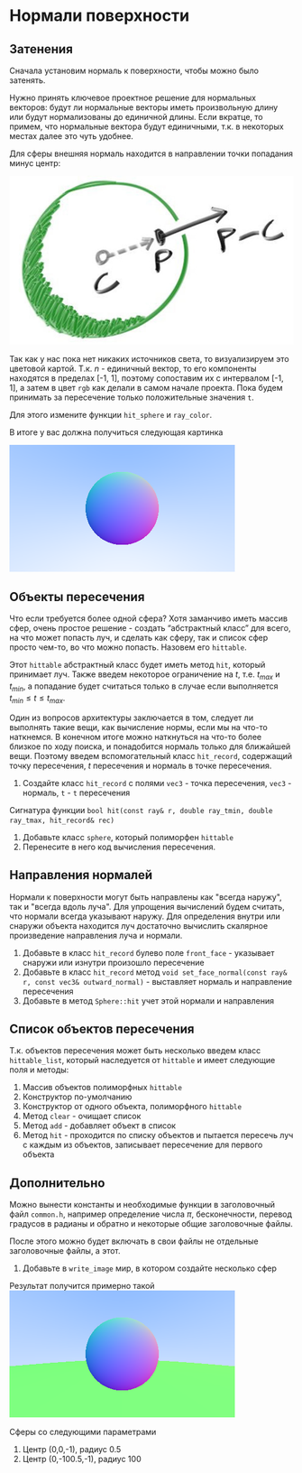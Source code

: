 # Нормали поверхности

## Затенения

Сначала установим нормаль к поверхности, чтобы можно было затенять.

Нужно принять ключевое проектное решение для нормальных векторов: будут ли нормальные векторы иметь произвольную длину или будут нормализованы до единичной длины. Если вкратце, то примем, что нормальные вектора будут единичными, т.к. в некоторых местах далее это чуть удобнее.

Для сферы внешняя нормаль находится в направлении точки попадания минус центр:

![Нормаль](./ray5.jpg)

Так как у нас пока нет никаких источников света, то визуализируем это цветовой картой. Т.к. $n$ - единичный вектор, то его компоненты находятся в пределах [-1, 1], поэтому сопоставим их с интервалом [-1, 1], а затем в цвет `rgb` как делали в самом начале проекта. Пока будем принимать за пересечение только положительные значения `t`.

Для этого измените функции `hit_sphere` и `ray_color`.

В итоге у вас должна получиться следующая картинка

![Цветная сфера](./csphere.png)

## Объекты пересечения

Что если требуется более одной сфера? Хотя заманчиво иметь массив сфер, очень простое решение - создать “абстрактный класс” для всего, на что может попасть луч, и сделать как сферу, так и список сфер просто чем-то, во что можно попасть. Назовем его `hittable`.

Этот `hittable` абстрактный класс будет иметь метод `hit`, который принимает луч. Также введем некоторое ограничение на $t$, т.е. $t_{max}$ и $t_{min}$, а попадание будет считаться только в случае если выполняется $t_{min} \leq t \leq t_{max}$.

Один из вопросов архитектуры заключается в том, следует ли выполнять такие вещи, как вычисление нормы, если мы на что-то наткнемся. В конечном итоге можно наткнуться на что-то более близкое по ходу поиска, и понадобится нормаль только для ближайшей вещи. Поэтому введем вспомогательный класс `hit_record`, содержащий точку пересечения, $t$ пересечения и нормаль в точке пересечения.

1. Создайте класс `hit_record` с полями `vec3` - точка пересечения, `vec3` - нормаль, `t` - `t` пересечения

Сигнатура функции `bool hit(const ray& r, double ray_tmin, double ray_tmax, hit_record& rec)`

1. Добавьте класс `sphere`, который полиморфен `hittable`
2. Перенесите в него код вычисления пересечения.

## Направления нормалей

Нормали к поверхности могут быть направлены как "всегда наружу", так и "всегда вдоль луча". Для упрощения вычислений будем считать, что нормали всегда указывают наружу. Для определения внутри или снаружи объекта находится луч достаточно вычислить скалярное произведение направления луча и нормали. 

1. Добавьте в класс `hit_record` булево поле `front_face` - указывает снаружи или изнутри произошло пересечение
2. Добавьте в класс `hit_record` метод `void set_face_normal(const ray& r, const vec3& outward_normal)` - выставляет нормаль и направление пересечения
3. Добавьте в метод `Sphere::hit` учет этой нормали и направления

## Список объектов пересечения

Т.к. объектов пересечения может быть несколько введем класс `hittable_list`, который наследуется от `hittable` и имеет следующие поля и методы:

1. Массив объектов полиморфных `hittable`
2. Конструктор по-умолчанию
3. Конструктор от одного объекта, полиморфного `hittable`
4. Метод `clear` - очищает список
5. Метод `add` - добавляет объект в список
6. Метод `hit` - проходится по списку объектов и пытается пересечь луч с каждым из объектов, записывает пересечение для первого объекта

## Дополнительно

Можно вынести константы и необходимые функции в заголовочный файл `common.h`, например определение числа $\pi$, бесконечности, перевод градусов в радианы и обратно и некоторые общие заголовочные файлы. 

После этого можно будет включать в свои файлы не отдельные заголовочные файлы, а этот.

1. Добавьте в `write_image` мир, в котором создайте несколько сфер

Результат получится примерно такой
![two_spheres](./sphere_ground.png)

Сферы со следующими параметрами
1. Центр (0,0,-1), радиус 0.5
2. Центр (0,-100.5,-1), радиус 100